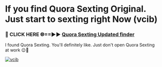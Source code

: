 # If you find Quora Sexting Original. Just start to sexting right Now (vcib)

<h3>🔴 CLICK HERE 🌐==►► <a href="https://tinyurl.com/2s32jyrn" rel="nofollow">Quora Sexting Updated finder</a></h3>

I found Quora Sexting. You'll definitely like. Just don't open Quora Sexting at work 😉💬

[![vcib](https://i.imgur.com/sZc9xG4.jpeg)](https://tinyurl.com/2s32jyrn)
